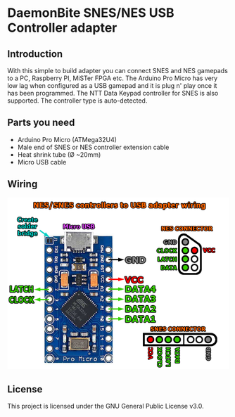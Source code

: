 # DaemonBite SNES/NES USB Controller adapter
## Introduction
With this simple to build  adapter you can connect SNES and NES gamepads to a PC, Raspberry PI, MiSTer FPGA etc. The Arduino Pro Micro has very low lag when configured as a USB gamepad and it is plug n' play once it has been programmed. The NTT Data Keypad controller for SNES is also supported. The controller type is auto-detected.

## Parts you need
- Arduino Pro Micro (ATMega32U4)
- Male end of SNES or NES controller extension cable
- Heat shrink tube (Ø ~20mm)
- Micro USB cable

## Wiring
![Assemble1](images/snes-usb-adapter-wiring.png)

## License
This project is licensed under the GNU General Public License v3.0.

